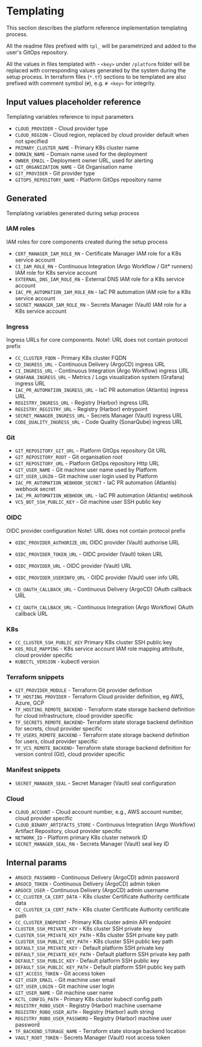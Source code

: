 # Templating

This section describes the platform reference implementation templating process.

All the readme files prefixed with `tpl_` will be parametrized and added to the user's GitOps repository.

All the values in files templated with - `<key>` under
`/platform` folder will be replaced with corresponding values generated by the system during the setup process.
In terraform files (`*.tf`) sections to be templated are also prefixed with comment symbol (`#`),
e.g. `# <key>` for integrity.

## Input values placeholder reference

Templating variables reference to input parameters

- `CLOUD_PROVIDER` - Cloud provider type
- `CLOUD_REGION` - Cloud region, replaced by cloud provider default when not specified
- `PRIMARY_CLUSTER_NAME` - Primary K8s cluster name
- `DOMAIN_NAME` - Domain name used for the deployment
- `OWNER_EMAIL` - Deployment owner URL, used for alerting
- `GIT_ORGANIZATION_NAME` - Git Organisation name
- `GIT_PROVIDER` - Git provider type
- `GITOPS_REPOSITORY_NAME` - Platform GitOps repository name

## Generated

Templating variables generated during setup process

### IAM roles

IAM roles for core components created during the setup process

- `CERT_MANAGER_IAM_ROLE_RN` - Certificate Manager IAM role for a K8s service account
- `CI_IAM_ROLE_RN` - Continuous Integration (Argo Workflow / Git* runners) IAM role for K8s service account
- `EXTERNAL_DNS_IAM_ROLE_RN` - External DNS IAM role for a K8s service account
- `IAC_PR_AUTOMATION_IAM_ROLE_RN` - IaC PR automation IAM role for a K8s service account
- `SECRET_MANAGER_IAM_ROLE_RN` - Secrets Manager (Vault) IAM role for a K8s service account

### Ingress

Ingress URLs for core components. Note!: URL does not contain protocol prefix

- `CC_CLUSTER_FQDN` - Primary K8s cluster FQDN
- `CD_INGRESS_URL` - Continuous Delivery (ArgoCD) ingress URL
- `CI_INGRESS_URL` - Continuous Integration (Argo Workflow) ingress URL
- `GRAFANA_INGRESS_URL` - Metrics / Logs visualization system (Grafana) ingress URL
- `IAC_PR_AUTOMATION_INGRESS_URL` - IaC PR automation (Atlantis) ingress URL
- `REGISTRY_INGRESS_URL` - Registry (Harbor) ingress URL
- `REGISTRY_REGISTRY_URL` - Registry (Harbor) entrypoint
- `SECRET_MANAGER_INGRESS_URL` - Secrets Manager (Vault) ingress URL
- `CODE_QUALITY_INGRESS_URL` - Code Quality (SonarQube) ingress URL

### Git

- `GIT_REPOSITORY_GIT_URL` - Platform GitOps repository Git URL
- `GIT_REPOSITORY_ROOT` - Git organisation root
- `GIT_REPOSITORY_URL` - Platform GitOps repository Http URL
- `GIT_USER_NAME` - Git machine user name used by Platform
- `GIT_USER_LOGIN` - Git machine user login used by Platform
- `IAC_PR_AUTOMATION_WEBHOOK_SECRET` - IaC PR automation (Atlantis) webhook secret
- `IAC_PR_AUTOMATION_WEBHOOK_URL` - IaC PR automation (Atlantis) webhook
- `VCS_BOT_SSH_PUBLIC_KEY` - Git machine user SSH public key

### OIDC

OIDC provider configuration Note!: URL does not contain protocol prefix

- `OIDC_PROVIDER_AUTHORIZE_URL` OIDC provider (Vault) authorise URL
- `OIDC_PROVIDER_TOKEN_URL` - OIDC provider (Vault) token URL
- `OIDC_PROVIDER_URL` - OIDC provider (Vault) URL
- `OIDC_PROVIDER_USERINFO_URL` - OIDC provider (Vault) user info URL

- `CD_OAUTH_CALLBACK_URL` - Continuous Delivery (ArgoCD) OAuth callback URL
- `CI_OAUTH_CALLBACK_URL` - Continuous Integration (Argo Workflow) OAuth callback URL

### K8s

- `CC_CLUSTER_SSH_PUBLIC_KEY` Primary K8s cluster SSH public key
- `K8S_ROLE_MAPPING` - K8s service account IAM role mapping attribute, cloud provider specific
- `KUBECTL_VERSION` - kubectl version

### Terraform snippets

- `GIT_PROVIDER_MODULE` - Terraform Git provider definition
- `TF_HOSTING_PROVIDER` - Terraform Cloud provider definition, eg AWS, Azure, GCP
- `TF_HOSTING_REMOTE_BACKEND` - Terraform state storage backend definition for cloud infrastructure, cloud provider
  specific
- `TF_SECRETS_REMOTE_BACKEND`- Terraform state storage backend definition for secrets, cloud provider specific
- `TF_USERS_REMOTE_BACKEND` - Terraform state storage backend definition for users, cloud provider specific
- `TF_VCS_REMOTE_BACKEND`- Terraform state storage backend definition for version control (Git), cloud provider specific

### Manifest snippets

- `SECRET_MANAGER_SEAL` - Secret Manager (Vault) seal configuration

### Cloud

- `CLOUD_ACCOUNT` - Cloud account number, e.g., AWS account number, cloud provider specific
- `CLOUD_BINARY_ARTIFACTS_STORE` - Continuous Integration (Argo Workflow) Artifact Repository, cloud provider specific
- `NETWORK_ID` - Platform primary K8s cluster network ID
- `SECRET_MANAGER_SEAL_RN` - Secrets Manager (Vault) seal key ID

## Internal params

- `ARGOCD_PASSWORD` - Continuous Delivery (ArgoCD) admin password
- `ARGOCD_TOKEN` - Continuous Delivery (ArgoCD) admin token
- `ARGOCD_USER` - Continuous Delivery (ArgoCD) admin username
- `CC_CLUSTER_CA_CERT_DATA` - K8s cluster Certificate Authority certificate data
- `CC_CLUSTER_CA_CERT_PATH` - K8s cluster Certificate Authority certificate path
- `CC_CLUSTER_ENDPOINT` - Primary K8s cluster admin API endpoint
- `CLUSTER_SSH_PRIVATE_KEY` - K8s cluster SSH private key
- `CLUSTER_SSH_PRIVATE_KEY_PATH` - K8s cluster SSH private key path
- `CLUSTER_SSH_PUBLIC_KEY_PATH` - K8s cluster SSH public key path
- `DEFAULT_SSH_PRIVATE_KEY` - Default platform SSH private key
- `DEFAULT_SSH_PRIVATE_KEY_PATH` - Default platform SSH private key path
- `DEFAULT_SSH_PUBLIC_KEY` - Default platform SSH public key
- `DEFAULT_SSH_PUBLIC_KEY_PATH` - Default platform SSH public key path
- `GIT_ACCESS_TOKEN` - Git access token
- `GIT_USER_EMAIL` - Git machine user email
- `GIT_USER_LOGIN` - Git machine user login
- `GIT_USER_NAME` - Git machine user name
- `KCTL_CONFIG_PATH` - Primary K8s cluster kubectl config path
- `REGISTRY_ROBO_USER` - Registry (Harbor) machine username
- `REGISTRY_ROBO_USER_AUTH` - Registry (Harbor) auth string
- `REGISTRY_ROBO_USER_PASSWORD` - Registry (Harbor) machine user password
- `TF_BACKEND_STORAGE_NAME` - Terraform state storage backend location
- `VAULT_ROOT_TOKEN` - Secrets Manager (Vault) root access token